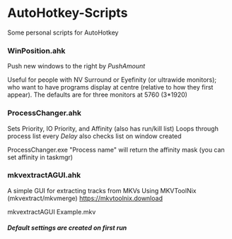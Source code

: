 # AutoHotkey-Scripts
Some personal scripts for AutoHotkey

### WinPosition.ahk
Push new windows to the right by *PushAmount*

Useful for people with NV Surround or Eyefinity (or ultrawide monitors);
who want to have programs display at centre (relative to how they first appear).
The defaults are for three monitors at 5760 (3*1920)

### ProcessChanger.ahk
Sets Priority, IO Priority, and Affinity (also has run/kill list)
Loops through process list every *Delay*
also checks list on window created

ProcessChanger.exe "Process name" will return the affinity mask
(you can set affinity in taskmgr)

### mkvextractAGUI.ahk
A simple GUI for extracting tracks from MKVs
Using MKVToolNix (mkvextract/mkvmerge)
https://mkvtoolnix.download

mkvextractAGUI Example.mkv


##### Default settings are created on first run
